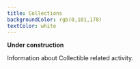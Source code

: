 ```yaml
---
title: Collections
backgroundColor: rgb(0,101,178)
textColor: white
---
```


**Under construction**

Information about Collectible related activity.
